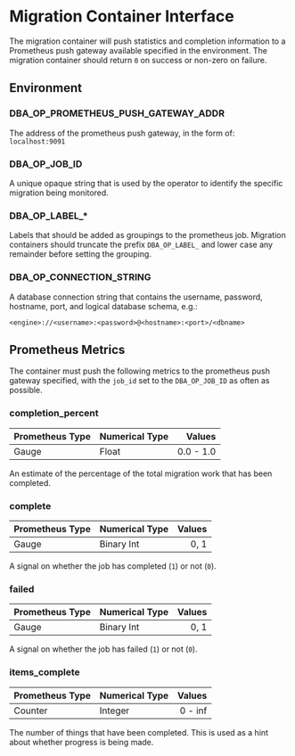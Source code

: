 # Migration Container Interface

The migration container will push statistics and completion information to
a Prometheus push gateway available specified in the environment. The migration
container should return `0` on success or non-zero on failure.

## Environment

### DBA_OP_PROMETHEUS_PUSH_GATEWAY_ADDR

The address of the prometheus push gateway, in the form of:
`localhost:9091`

### DBA_OP_JOB_ID

A unique opaque string that is used by the operator to identify the specific
migration being monitored.

### DBA_OP_LABEL_*

Labels that should be added as groupings to the prometheus job. Migration
containers should truncate the prefix `DBA_OP_LABEL_` and lower case any
remainder before setting the grouping.

### DBA_OP_CONNECTION_STRING

A database connection string that contains the username, password, hostname, port,
and logical database schema, e.g.:

`<engine>://<username>:<password>@<hostname>:<port>/<dbname>`

## Prometheus Metrics

The container must push the following metrics to the prometheus push gateway
specified, with the `job_id` set to the `DBA_OP_JOB_ID` as often as possible.

### completion_percent

| Prometheus Type | Numerical Type | Values    |
|-----------------|----------------|----------:|
| Gauge           | Float          | 0.0 - 1.0 |

An estimate of the percentage of the total migration work that has been completed.

### complete

| Prometheus Type | Numerical Type | Values |
|-----------------|----------------|-------:|
| Gauge           | Binary Int     | 0, 1   |

A signal on whether the job has completed (`1`) or not (`0`).

### failed

| Prometheus Type | Numerical Type | Values |
|-----------------|----------------|-------:|
| Gauge           | Binary Int     | 0, 1   |

A signal on whether the job has failed (`1`) or not (`0`).

### items_complete

| Prometheus Type | Numerical Type | Values  |
|-----------------|----------------|--------:|
| Counter         | Integer        | 0 - inf |

The number of things that have been completed. This is used as a hint about
whether progress is being made.

